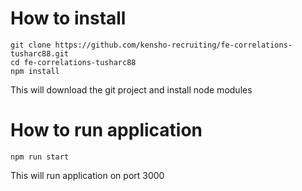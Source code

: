 # How to install

```
git clone https://github.com/kensho-recruiting/fe-correlations-tusharc88.git
cd fe-correlations-tusharc88
npm install
```

This will download the git project and install node modules

# How to run application

```
npm run start
```

This will run application on port 3000
